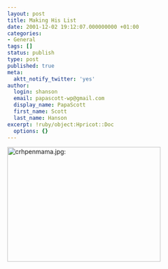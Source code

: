 ```yaml
---
layout: post
title: Making His List
date: 2001-12-02 19:12:07.000000000 +01:00
categories:
- General
tags: []
status: publish
type: post
published: true
meta:
  aktt_notify_twitter: 'yes'
author:
  login: shanson
  email: papascott-wp@gmail.com
  display_name: PapaScott
  first_name: Scott
  last_name: Hanson
excerpt: !ruby/object:Hpricot::Doc
  options: {}
---
```

<p><img src="http://www.papascott.de/wordpress/wp-content/uploads/2001/12/crhpenmama.jpg" height="262" width="350" border="0" alt="crhpenmama.jpg: " /></p>
